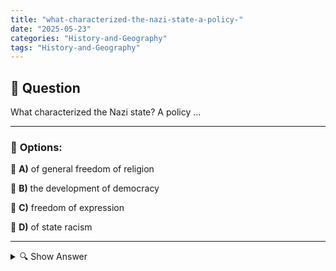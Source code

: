 ```yaml
---
title: "what-characterized-the-nazi-state-a-policy-"
date: "2025-05-23"
categories: "History-and-Geography"
tags: "History-and-Geography"
---
```


## 📌 **Question**

What characterized the Nazi state? A policy ...



---

### 📝 **Options:**

🔘 **A)** of general freedom of religion

🔘 **B)** the development of democracy

🔘 **C)** freedom of expression

🔘 **D)** of state racism

---

<details>
  <summary>🔍 Show Answer</summary>

  <p>
💡  <b>Correct Answer:</b>  d
  </p>
  <p>
    📖<b>Explanation:</b>
    
  </p>
</details>
